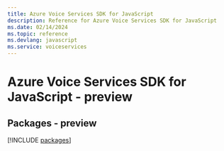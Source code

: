 ```yaml
---
title: Azure Voice Services SDK for JavaScript
description: Reference for Azure Voice Services SDK for JavaScript
ms.date: 02/14/2024
ms.topic: reference
ms.devlang: javascript
ms.service: voiceservices
---
```

# Azure Voice Services SDK for JavaScript - preview
## Packages - preview
[!INCLUDE [packages](voice-services-index.md)]